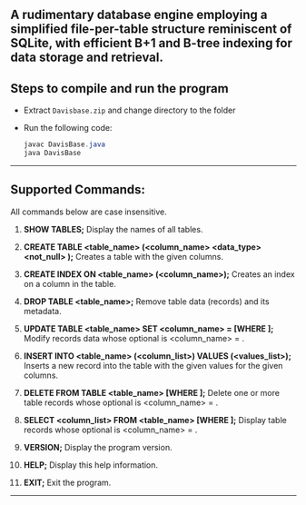 A rudimentary database engine employing a simplified file-per-table structure reminiscent of SQLite, with efficient B+1 and B-tree indexing for data storage and retrieval.
---

## Steps to compile and run the program

- Extract `Davisbase.zip` and change directory to the folder

- Run the following code:

  ```java
  javac DavisBase.java
  java DavisBase
  ```

---

## Supported Commands:

All commands below are case insensitive.

1) **SHOW TABLES;**
Display the names of all tables.

2) **CREATE TABLE <table_name> (<column_name> <data_type> <not_null> <unique>);**
Creates a table with the given columns.

3) **CREATE INDEX ON <table_name> (<column_name>);**
Creates an index on a column in the table.

4) **DROP TABLE <table_name>;**
Remove table data (records) and its metadata.

5) **UPDATE TABLE <table_name> SET <column_name> = <value> [WHERE <condition>];**
Modify records data whose optional <condition>
is <column_name> = <value>.

6) **INSERT INTO <table_name> (<column_list>) VALUES (<values_list>);**
Inserts a new record into the table with the given values for the given columns.

7) **DELETE FROM TABLE <table_name> [WHERE <condition>];**
Delete one or more table records whose optional <condition>
is <column_name> = <value>.

8) **SELECT <column_list> FROM <table_name> [WHERE <condition>];**
Display table records whose optional <condition>
is <column_name> = <value>.

9) **VERSION;**
Display the program version.

10) **HELP;**
Display this help information.

11) **EXIT;**
Exit the program.

---
